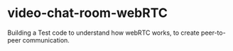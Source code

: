 # video-chat-room-webRTC
Building a Test code to understand how webRTC works, to create peer-to-peer communication.
